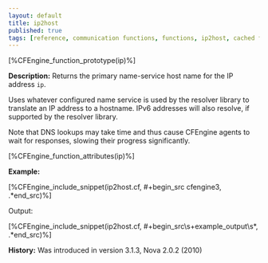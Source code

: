 ```yaml
---
layout: default
title: ip2host
published: true
tags: [reference, communication functions, functions, ip2host, cached function]
---
```


[%CFEngine_function_prototype(ip)%]

**Description:** Returns the primary name-service host name for the IP address
`ip`.

Uses whatever configured name service is used by the resolver library to
translate an IP address to a hostname. IPv6 addresses will also resolve,
if supported by the resolver library.

Note that DNS lookups may take time and thus cause CFEngine agents to
wait for responses, slowing their progress significantly.

[%CFEngine_function_attributes(ip)%]

**Example:**

[%CFEngine_include_snippet(ip2host.cf, #\+begin_src cfengine3, .*end_src)%]

Output:

[%CFEngine_include_snippet(ip2host.cf, #\+begin_src\s+example_output\s*, .*end_src)%]

**History:** Was introduced in version 3.1.3, Nova 2.0.2 (2010)

